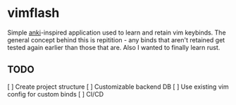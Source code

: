 # vimflash
Simple [anki](https://apps.ankiweb.net)-inspired application used to learn and 
retain vim keybinds. The general concept behind this is repitition - any binds
that aren't retained get tested again earlier than those that are. Also I 
wanted to finally learn rust.

## TODO

[ ] Create project structure
[ ] Customizable backend DB
[ ] Use existing vim config for custom binds
[ ] CI/CD


